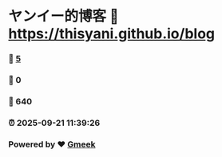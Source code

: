 # ヤンイー的博客 :link: https://thisyani.github.io/blog 
### :page_facing_up: [5](https://thisyani.github.io/blog/tag.html) 
### :speech_balloon: 0 
### :hibiscus: 640 
### :alarm_clock: 2025-09-21 11:39:26 
### Powered by :heart: [Gmeek](https://github.com/Meekdai/Gmeek)

